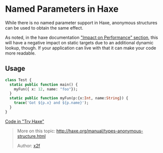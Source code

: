 # Named Parameters in Haxe

While there is no named parameter support in Haxe, anonymous structures can be used to obtain the same effect.



As noted, in the haxe documentation ["Impact on Performance" section](http://haxe.org/manual/types-structure-performance.html), this will have a negative impact on static targets due to an additional dynamic lookup, though. If your application can live with that it can make your code more readable.

## Usage
```haxe
class Test {
  static public function main() {
    myFun({ x: 12, name: "foo"});
  }
  static public function myFun(p:{x:Int, name:String}) {
    trace('Got ${p.x} and ${p.name}');
  }
}
```

[Code in "Try Haxe"](http://try.haxe.org/#2E83d)

> More on this topic: <http://haxe.org/manual/types-anonymous-structure.html>
> 
> Author: [x2f](http://github.com/x2f)
